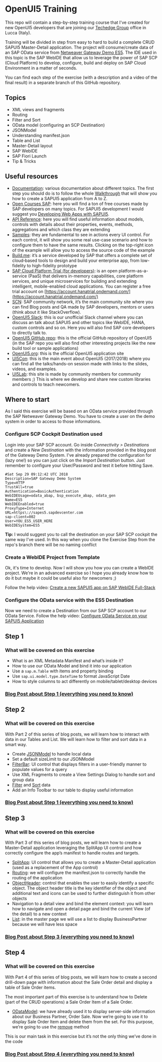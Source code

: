 
# OpenUI5 Training
This repo will contain a step-by-step training course that I've created for new OpenUI5 developers that are joining our [Techedge Group](http://www.techedgegroup.com) office in Lucca (Italy).

Training will be divided in step from easy to hard to build a complete CRUD SAPUI5 Master-Detail application.
The project will consume/create data of an SAP OData service from [Netweaver Gateway Demo ES5](https://blogs.sap.com/2017/06/16/netweaver-gateway-demo-es5-now-in-beta/). 
The IDE used in this topic is the SAP WebIDE that allow us to leverage the power of SAP SCP (Cloud Platform) to develop, configure, build and deploy on SAP Cloud Environment in a matter of seconds.

You can find each step of the exercise (with a description and a video of the final result) in a separate branch of this GitHub repository.

## Topics

 - XML views and fragments
 - Routing
 - Filter and Sort
 - OData model (configuring an SCP Destination)
 - JSONModel
 - Understanding manifest.json
 - Table and List
 - Master-Detail layout
 - SAP WebIDE
 - SAP Fiori Launch
 - Tip & Tricks

## Useful resources

-   [Documentation](https://sapui5.hana.ondemand.com/#/topic): various documentation about different topics. The first step you should do is to follow the whole  [Walkthrough](https://sapui5.hana.ondemand.com/#/topic/3da5f4be63264db99f2e5b04c5e853db)  that will show you how to create a SAPUI5 application from A to Z.
-   [Open Courses SAP](https://open.sap.com/courses/): here you will find a ton of free courses made by SAP developers on many topics. For SAPUI5 development I would suggest you  [Developing Web Apps with SAPUI5](https://open.sap.com/courses/ui51).
-   [API Reference](https://sapui5.hana.ondemand.com/#/api): here you will find useful information about models, controls with details about their properties, events, methods, aggregations and which class they are extending
-   [Samples](https://sapui5.hana.ondemand.com/#/controls): they are fundamental to see in actions every UI control. For each control, it will show you some real use-case scenario and how to configure them to have the same results. Clicking on the top-right icon of the example will allow you to access the source code of the example
-   [Build.me](https://build.me/): it’s a service developed by SAP that offers a complete set of cloud‑based tools to design and build your enterprise app, from low-fidelity to high-fidelity prototype
-   [SAP Cloud Platform Trial (for developers)](https://cloudplatform.sap.com/index.html): is an open platform-as-a-service (PaaS) that delivers in-memory capabilities, core platform services, and unique microservices for building and extending intelligent, mobile-enabled cloud applications. You can register a free trial account on  [https://account.hanatrial.ondemand.com/](https://account.hanatrial.ondemand.com/)
-   [SCN](https://www.sap.com/community.html): SAP community network, it’s the main community site where you can find Blog posts and QA made by SAP developers, mentors or users (think about it like StackOverflow).
-   [OpenUI5 Slack](https://slackui5invite.herokuapp.com/): this is our unofficial Slack channel where you can discuss an talk about SAPUI5 and other topics like WebIDE, HANA, custom controls and so on. Here you will also find SAP core developers to directly talk to.
-   [OpenUI5 GitHub repo](https://github.com/SAP/openui5): this is the official GitHub repository of OpenUI5 (in the SAP repo you will also find other interesting projects like the new build tool or sample applications)
-   [OpenUI5.org](http://openui5.org/): this is the official OpenUI5 application site
-   [UI5Con](https://wiki.scn.sap.com/wiki/display/events/UI5con): this is the main event about OpenUI5 (2017/2018) where you can find all the talks/hands-on session made with links to the slides, videos, and examples.
-   [UI5Lab](https://ui5lab.io/): this site is made by community members for community members ;) This is where we develop and share new custom libraries and controls to teach newcomers.

## Where to start

As I said this exercise will be based on an OData service provided through the SAP Netweaver Gateway Demo. You have to create a user on the demo system in order to access to those informations.

###  Configure SCP Cockpit Destination used 
Login into your SAP SCP account. Go inside *Connectivity > Destinations* and create a *New Destination* with the information provided in the blog post of the Gateway Demo System.
I've already prepared the configuration for (lazy one!) so you can just click on the *Import Destination* button. Just remember to configure your User/Password and test it before hitting Save.

    #Sat Sep 29 09:12:42 UTC 2018
    Description=SAP Gateway Demo System
    Type=HTTP
    TrustAll=true
    Authentication=BasicAuthentication
    WebIDEUsage=odata_abap, bsp_execute_abap, odata_gen
    Name=ES5
    WebIDEEnabled=true
    ProxyType=Internet
    URL=https\://sapes5.sapdevcenter.com
    sap-client=002
    User=YOU_ES5_USER_HERE
    WebIDESystem=ES5
**Tip:** I would suggest you to call the destination on your SAP SCP cockpit the same way I've used. In this way when you clone the Exercise Step from the repo's branch there will be no naming conflict

### Create a WebIDE Project from Template

Ok, it's time to develop. Now I will show you how you can create a WebIDE project. We're in an advanced exercise so I hope you already know how to do it but maybe it could be useful also for newcomers ;)

Follow the help video: [Create a new SAPUI5 app on SAP WebIDE Full-Stack](https://www.youtube.com/watch?v=ymopVPlTTuw)

### Configure the OData service with the ES5 Destination

Now we need to create a Destination from our SAP SCP account to our OData Service.
Follow the help video: [Configure OData Service on your SAPUI5 Application](https://www.youtube.com/watch?v=-SXlugW-QNc)

##  Step 1

### What will be covered on this exercise

-   What is an XML Metadata Manifest and what’s inside it?
-   How to use our OData Model and bind it into our application
-   Use a  `sap.m.Table`  with items and property binding
-   Use  `sap.ui.model.type.DateTime`  to format JavaScript Date
-   How to style columns to act differently on mobile/tablet/desktop devices

### [Blog Post about Step 1 (everything you need to know)](https://medium.com/@stermi/sapui5-for-dummies-part-2-a-complete-step-by-step-exercise-f7e95d978f8f)

##  Step 2

### What will be covered on this exercise

With Part 2 of this series of blog posts, we will learn how to interact with data in our Tables and List. We will learn how to filter and sort data in a smart way.

-   Create  [JSONModel](https://sapui5.hana.ondemand.com/#/api/sap.ui.model.json.JSONModel)  to handle local data
-   Set a default sizeLimit to our JSONModel
-   [FilterBar](https://sapui5.hana.ondemand.com/#/api/sap.ui.comp.filterbar.FilterBar): UI control that displays filters in a user-friendly manner to populate values for a query
-   Use XML Fragments to create a View Settings Dialog to handle sort and group data
-   [Filter](https://sapui5.hana.ondemand.com/#/api/sap.ui.model.Filter)  and  [Sort](https://sapui5.hana.ondemand.com/#/api/sap.ui.model.Sorter)  data
-   Add an Info Toolbar to our table to display useful information

### [Blog Post about Step 1 (everything you need to know)](https://medium.com/@stermi/sapui5-for-dummies-part-1-a-complete-step-by-step-exercise-b9ce23425203)

##  Step 3

### What will be covered on this exercise

With Part 3 of this series of blog posts, we will learn how to create a Master-Detail application leveraging the SplitApp UI control and how correctly configure the app’s manifest to handle routes and targets.

-   [SplitApp](https://sapui5.hana.ondemand.com/#/api/sap.m.SplitApp): UI control that allows you to create a Master-Detail application (used as a replacement of the App control)
-   [Routing](https://sapui5.hana.ondemand.com/#/topic/e5200ee755f344c8aef8efcbab3308fb): we will configure the manifest.json to correctly handle the routing of the application
-   [ObjectHeader](https://sapui5.hana.ondemand.com/#/api/sap.m.ObjectHeader): control that enables the user to easily identify a specific object. The object header title is the key identifier of the object and additional text and icons can be used to further distinguish it from other objects
-   Navigation to a detail view and bind the element context: you will learn how to navigate and open a detail page and bind the current View (of the detail) to a new context
-   [List](https://sapui5.hana.ondemand.com/#/api/sap.m.List): in the master page we will use a list to display BusinessPartner because we will have less space

### [Blog Post about Step 3 (everything you need to know)](https://medium.com/@stermi/sapui5-for-dummies-part-3-a-complete-step-by-step-exercise-325c67844c1e)

##  Step 4


### What will be covered on this exercise

With Part 4 of this series of blog posts, we will learn how to create a second drill-down page with information about the Sale Order detail and display a table of Sale Order items.

The most important part of this exercise is to understand how to Delete (part of the CRUD operations) a Sale Order Item of a Sale Order.

-   [ODataModel](https://sapui5.hana.ondemand.com/#/api/sap.ui.model.odata.v2.ODataModel): we have already used it to display server-side information about our Business Partner, Order Sale. Now we’re going to use it to display Sale Order Item and delete them from the set. For this purpose, we’re going to use the  [remove](https://sapui5.hana.ondemand.com/#/api/sap.ui.model.odata.v2.ODataModel/methods/remove)  method

This is our main task in this exercise but it’s not the only thing we’ve done in the code

### [Blog Post about Step 4 (everything you need to know)](https://medium.com/@stermi/sapui5-for-dummies-part-4-a-complete-step-by-step-exercise-a61d0c162300)

